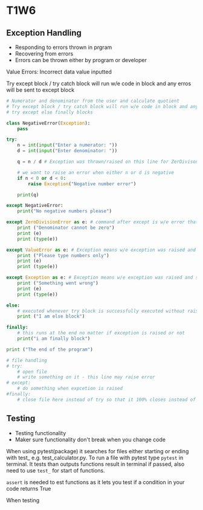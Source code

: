 # T1W6

## Exception Handling
* Responding to errors thrown in prgram
* Recovering from errors
* Errors can be thrown either by program or developer

Value Errors: Incorrect data value inputted

Try except block / try catch block will run w/e code in block and any erros will be sent to except block

```python
# Numerator and denominator from the user and calculate quotient
# Try except block / try catch block will run w/e code in block and any erros will be sent to except block
# try except else finally blocks

class NegativeError(Exception):
    pass

try:
    n = int(input("Enter a numerator: "))
    d = int(input("Enter denominator: "))

    q = n / d # Exception was thrown/raised on this line for ZerDivison Error

    # we want to raise an error when either n or d is negative
    if n < 0 or d < 0:
        raise Exception("Negative number error")

    print(q)

except NegativeError:
    print("No negative numbers please")

except ZeroDivisionError as e: # command after except is w/e error that will be accepted
    print ("Denominator cannot be zero")    
    print (e)
    print (type(e))

except ValueError as e: # Exception means w/e exception was raised and saved in variable e
    print ("Please type numbers only")    
    print (e)
    print (type(e))    

except Exception as e: # Exception means w/e exception was raised and saved in variable e
    print ("Something went wrong")    
    print (e)
    print (type(e))

else:
    # executed whenever try block is successfully executed without raising any exception
    print ("I am else block")

finally:
    # this runs at the end no matter if exception is raised or not
    print("i am finally block")

print ("The end of the program")

# file handling
# try:
    # open file
    # write something on it - this line may raise error
# except:
    # do something when expcetion is raised
#finally:
    # close file here instead of try so that it 100% closes instead of leaving open if expcetion is raised
```

## Testing
* Testing functionality
* Maker sure functionality don't break when you change code

When using pytest(package) it searches for files either starting or ending with test_ e.g. test_calculator.py. To run a file with pytest type `pytest` in terminal. It tests than outputs functions result in terminal if passed, also need to use `test_` for start of functions.

`assert` is needed to est functions as it lets you test if a condition in your code returns True

When testing